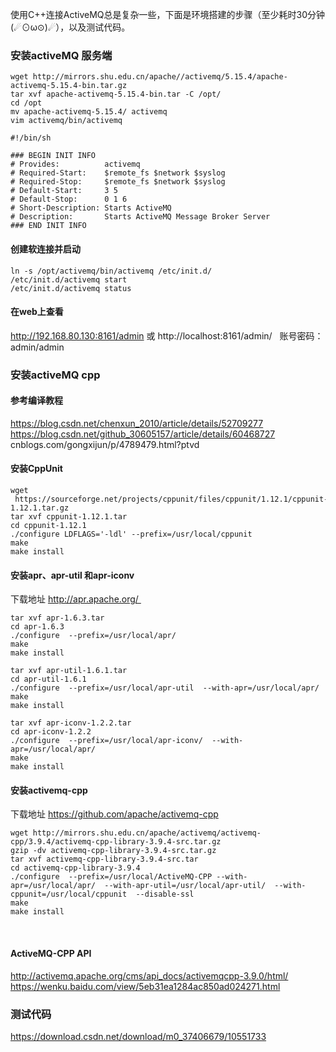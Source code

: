 使用C++连接ActiveMQ总是复杂一些，下面是环境搭建的步骤（至少耗时30分钟(☄⊙ω⊙)☄），以及测试代码。


### 安装activeMQ 服务端
```
wget http://mirrors.shu.edu.cn/apache//activemq/5.15.4/apache-activemq-5.15.4-bin.tar.gz
tar xvf apache-activemq-5.15.4-bin.tar -C /opt/
cd /opt
mv apache-activemq-5.15.4/ activemq
vim activemq/bin/activemq
```

```
#!/bin/sh

### BEGIN INIT INFO
# Provides:          activemq
# Required-Start:    $remote_fs $network $syslog
# Required-Stop:     $remote_fs $network $syslog
# Default-Start:     3 5
# Default-Stop:      0 1 6
# Short-Description: Starts ActiveMQ
# Description:       Starts ActiveMQ Message Broker Server
### END INIT INFO

```
#### 创建软连接并启动
```
ln -s /opt/activemq/bin/activemq /etc/init.d/
/etc/init.d/activemq start
/etc/init.d/activemq status
```

#### 在web上查看

http://192.168.80.130:8161/admin 或 http://localhost:8161/admin/  
账号密码：admin/admin


### 安装activeMQ cpp
#### 参考编译教程  
https://blog.csdn.net/chenxun_2010/article/details/52709277  
https://blog.csdn.net/github_30605157/article/details/60468727  
cnblogs.com/gongxijun/p/4789479.html?ptvd  


#### 安装CppUnit
```
wget    https://sourceforge.net/projects/cppunit/files/cppunit/1.12.1/cppunit-1.12.1.tar.gz
tar xvf cppunit-1.12.1.tar
cd cppunit-1.12.1
./configure LDFLAGS='-ldl' --prefix=/usr/local/cppunit
make
make install
```
#### 安装apr、apr-util 和apr-iconv   
下载地址 http://apr.apache.org/ 
```
tar xvf apr-1.6.3.tar
cd apr-1.6.3
./configure  --prefix=/usr/local/apr/
make
make install

tar xvf apr-util-1.6.1.tar
cd apr-util-1.6.1
./configure  --prefix=/usr/local/apr-util  --with-apr=/usr/local/apr/
make
make install

tar xvf apr-iconv-1.2.2.tar
cd apr-iconv-1.2.2
./configure  --prefix=/usr/local/apr-iconv/  --with-apr=/usr/local/apr/
make
make install
```
#### 安装activemq-cpp  
下载地址 https://github.com/apache/activemq-cpp
```
wget http://mirrors.shu.edu.cn/apache/activemq/activemq-cpp/3.9.4/activemq-cpp-library-3.9.4-src.tar.gz  
gzip -dv activemq-cpp-library-3.9.4-src.tar.gz  
tar xvf activemq-cpp-library-3.9.4-src.tar
cd activemq-cpp-library-3.9.4
./configure  --prefix=/usr/local/ActiveMQ-CPP --with-apr=/usr/local/apr/  --with-apr-util=/usr/local/apr-util/  --with-cppunit=/usr/local/cppunit  --disable-ssl
make
make install
```
 
#### ActiveMQ-CPP API  
http://activemq.apache.org/cms/api_docs/activemqcpp-3.9.0/html/  
https://wenku.baidu.com/view/5eb31ea1284ac850ad024271.html  



### 测试代码
https://download.csdn.net/download/m0_37406679/10551733